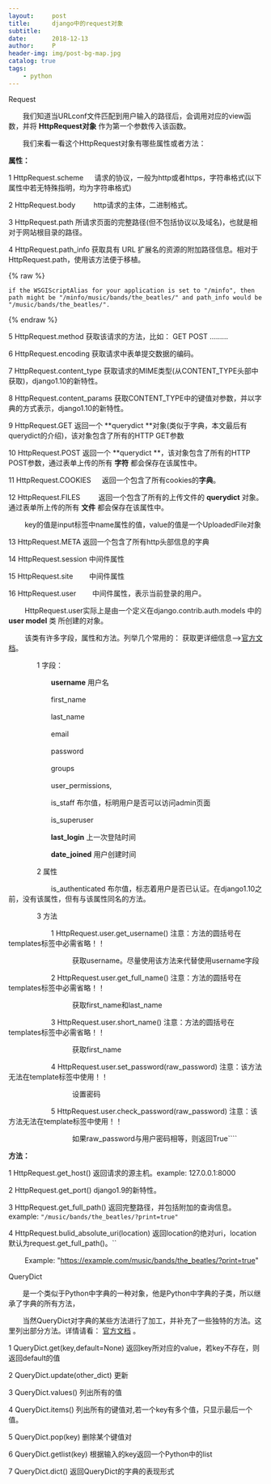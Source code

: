 ```yaml
---
layout:     post
title:      django中的request对象
subtitle:   
date:       2018-12-13
author:     P
header-img: img/post-bg-map.jpg
catalog: true
tags:
    - python
---
```

Request

　　我们知道当URLconf文件匹配到用户输入的路径后，会调用对应的view函数，并将  **HttpRequest对象**  作为第一个参数传入该函数。

　　我们来看一看这个HttpRequest对象有哪些属性或者方法：

**属性：**

1  HttpRequest.scheme 　     请求的协议，一般为http或者https，字符串格式(以下属性中若无特殊指明，均为字符串格式)

2  HttpRequest.body  　　    http请求的主体，二进制格式。

3  HttpRequest.path             所请求页面的完整路径(但不包括协议以及域名)，也就是相对于网站根目录的路径。

4  HttpRequest.path_info     获取具有 URL 扩展名的资源的附加路径信息。相对于HttpRequest.path，使用该方法便于移植。

{% raw %}
```
if the WSGIScriptAlias for your application is set to "/minfo", then path might be "/minfo/music/bands/the_beatles/" and path_info would be "/music/bands/the_beatles/".
```
{% endraw %}

5  HttpRequest.method               获取该请求的方法，比如： GET   POST .........

6  HttpRequest.encoding             获取请求中表单提交数据的编码。

7  HttpRequest.content_type      获取请求的MIME类型(从CONTENT_TYPE头部中获取)，django1.10的新特性。

8  HttpRequest.content_params  获取CONTENT_TYPE中的键值对参数，并以字典的方式表示，django1.10的新特性。

9  HttpRequest.GET                    返回一个 **querydict **对象(类似于字典，本文最后有querydict的介绍)，该对象包含了所有的HTTP GET参数

10  HttpRequest.POST                返回一个 **querydict **，该对象包含了所有的HTTP POST参数，通过表单上传的所有  **字符**  都会保存在该属性中。

11  HttpRequest.COOKIES  　     返回一个包含了所有cookies的**字典**。

12  HttpRequest.FILES  　　       返回一个包含了所有的上传文件的  **querydict**  对象。通过表单所上传的所有  **文件**  都会保存在该属性中。

　　                                             key的值是input标签中name属性的值，value的值是一个UploadedFile对象

13  HttpRequest.META                返回一个包含了所有http头部信息的字典

14  HttpRequest.session       中间件属性

15  HttpRequest.site　　      中间件属性

16  HttpRequest.user　　     中间件属性，表示当前登录的用户。

　　 HttpRequest.user实际上是由一个定义在django.contrib.auth.models 中的  **user model**  类  所创建的对象。

　　 该类有许多字段，属性和方法。列举几个常用的：        获取更详细信息-->[官方文档](https://docs.djangoproject.com/en/1.10/ref/contrib/auth/#django.contrib.auth.models.User.is_authenticated)。

　　　　1  字段： 

　　　　　　**username**    用户名

　　　　　　first_name  

　　　　　　last_name 

　　　　　　email

　　　　　　password   

　　　　　　groups

　　　　　　user_permissions,

　　　　　　is_staff     布尔值，标明用户是否可以访问admin页面

　　　　　　is_superuser 

　　　　　　**last_login**  上一次登陆时间

　　　　　　**date_joined**     用户创建时间

　　　　2  属性  

　　　　　　is_authenticated   布尔值，标志着用户是否已认证。在django1.10之前，没有该属性，但有与该属性同名的方法。

　　　　3  方法

　　　　　　1  HttpRequest.user.get_username()  注意：方法的圆括号在templates标签中必需省略！！

　　　　　　　　　获取username。尽量使用该方法来代替使用username字段

　　　　　　2  HttpRequest.user.get_full_name()  注意：方法的圆括号在templates标签中必需省略！！

　　　　　　　　　获取first_name和last_name

　　　　　　3  HttpRequest.user.short_name()  注意：方法的圆括号在templates标签中必需省略！！

　　　　　　　　　获取first_name

　　　　　　4  HttpRequest.user.set_password(raw_password)  注意：该方法无法在template标签中使用！！

　　　　　　　　　设置密码

　　　　　　5  HttpRequest.user.check_password(raw_password)  注意：该方法无法在template标签中使用！！

　　　　　　　　　如果raw_password与用户密码相等，则返回True````

**方法：**

1  HttpRequest.get_host()            返回请求的源主机。example:  127.0.0.1:8000

2  HttpRequest.get_port()            django1.9的新特性。

3  HttpRequest.get_full_path()     返回完整路径，并包括附加的查询信息。example:  `"/music/bands/the_beatles/?print=true"`

4  HttpRequest.bulid_absolute_uri(location)      返回location的绝对uri，location默认为request.get_full_path()。``

　　  Example: "https://example.com/music/bands/the_beatles/?print=true"

QueryDict 

　　是一个类似于Python中字典的一种对象，他是Python中字典的子类，所以继承了字典的所有方法，

　　当然QueryDict对字典的某些方法进行了加工，并补充了一些独特的方法。这里列出部分方法。详情请看： [官方文档](https://docs.djangoproject.com/en/1.10/ref/request-response/) 。

1  QueryDict.get(key,default=None)   返回key所对应的value，若key不存在，则返回default的值

2  QueryDict.update(other_dict)   更新

3  QueryDict.values()   列出所有的值

4  QueryDict.items()   列出所有的键值对,若一个key有多个值，只显示最后一个值。

5  QueryDict.pop(key)   删除某个键值对

6  QueryDict.getlist(key)   根据输入的key返回一个Python中的list

7  QueryDict.dict()   返回QueryDict的字典的表现形式
